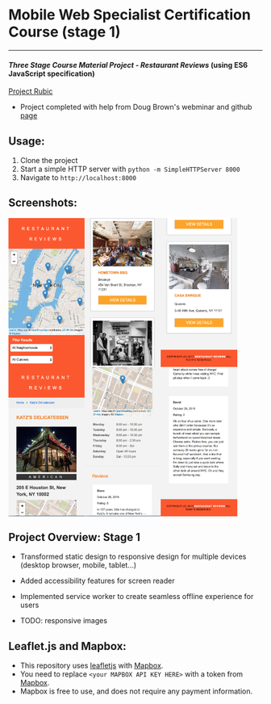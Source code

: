 # Mobile Web Specialist Certification Course (stage 1)
---
#### _Three Stage Course Material Project - Restaurant Reviews_ (using ES6 JavaScript specification)

[Project Rubic](https://review.udacity.com/#!/rubics/1090/view)
* Project completed with help from Doug Brown's webminar and github [page](https://github.com/thefinitemonkey/udacity-restaurant-reviews)

## Usage:
1. Clone the project
2. Start a simple HTTP server with `python -m SimpleHTTPServer 8000`
3. Navigate to `http://localhost:8000`

## Screenshots:
<div style="display: flex">
  <img src="/img/mb-main1.png" width="30%" alt="mobile screenshot main page 1">
  <img src="/img/mb-main2.png" width="30%" alt="mobile screenshot main page 1">
  <img src="/img/mb-main3.png" width="30%" alt="mobile screenshot main page 1">
</div>
<div style="display: flex">
  <img src="/img/mb-each1.png" width="30%" alt="mobile screenshot each page 1">
  <img src="/img/mb-each2.png" width="30%" alt="mobile screenshot each page 1">
  <img src="/img/mb-each3.png" width="30%" alt="mobile screenshot each page 1">
</div>

## Project Overview: Stage 1
* Transformed static design to responsive design for multiple devices (desktop browser, mobile, tablet...)
* Added accessibility features for screen reader
* Implemented service worker to create seamless offline experience for users

* TODO: responsive images

## Leaflet.js and Mapbox:
* This repository uses [leafletjs](https://leafletjs.com/) with [Mapbox](https://www.mapbox.com/).
* You need to replace `<your MAPBOX API KEY HERE>` with a token from [Mapbox](https://www.mapbox.com/).
* Mapbox is free to use, and does not require any payment information.
